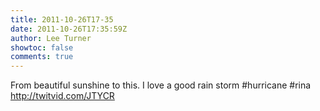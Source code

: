 ```yaml
---
title: 2011-10-26T17-35
date: 2011-10-26T17:35:59Z
author: Lee Turner
showtoc: false
comments: true
---
```


From beautiful sunshine to this. I love a good rain storm #hurricane #rina  http://twitvid.com/JTYCR

